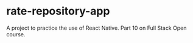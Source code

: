 # rate-repository-app

A project to practice the use of React Native. Part 10 on Full Stack Open course.
